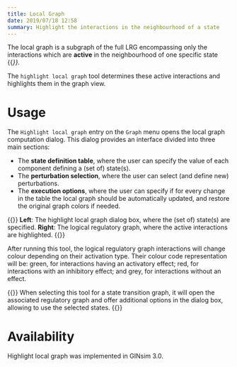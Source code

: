 ```yaml
---
title: Local Graph
date: 2019/07/18 12:58
summary: Highlight the interactions in the neighbourhood of a state
---
```



The local graph is a subgraph of the full LRG encompassing only the interactions
which are **active** in the neighbourhood of one specific state {{<cite Remy2008>}}.

The ``highlight local graph`` tool determines these active interactions and highlights
them in the graph view.


Usage
=====



The ``Highlight local graph`` entry on the ``Graph`` menu opens the local
graph computation dialog. This dialog provides an interface divided into 
three main sections:

* The **state definition table**, where the user can specify
  the value of each component defining a (set of) state(s).
* The **perturbation selection**, where the user can select
  (and define new) perturbations.
* The **execution options**, where the user can specify if for every
  change in the table the local graph should be automatically updated,
  and restore the original graph colors if needed.

{{<fig src="localgraph.png" title="Example of local graph highlight">}}
**Left**: The highlight local graph dialog box, where the (set of) state(s) are specified.
**Right**: The logical regulatory graph, where the active interactions are highlighted.
{{</fig>}}

After running this tool, the logical regulatory graph interactions will change colour
depending on their activation type. Their colour code representation will be:
green, for interactions having an activatory effect;
red, for interactions with an inhibitory effect;
and grey, for interactions without an effect.

{{<notice note>}}
When selecting this tool for a state transition graph, it will open the
associated regulatory graph and offer additional options in the dialog box,
allowing to use the selected states.
{{</notice>}}


Availability
============

Highlight local graph was implemented in GINsim 3.0.

